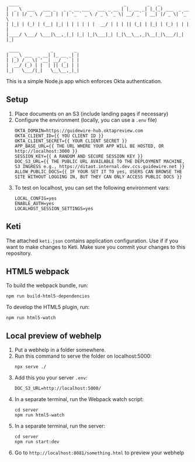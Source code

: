 ```
 ____                                        _        _   _
|  _ \  ___   ___ _   _ _ __ ___   ___ _ __ | |_ __ _| |_(_) ___  _ __
| | | |/ _ \ / __| | | | '_ ` _ \ / _ \ '_ \| __/ _` | __| |/ _ \| '_ \
| |_| | (_) | (__| |_| | | | | | |  __/ | | | || (_| | |_| | (_) | | | |
|____/ \___/ \___|\__,_|_| |_| |_|\___|_| |_|\__\__,_|\__|_|\___/|_| |_|

 ____            _        _
|  _ \ ___  _ __| |_ __ _| |
| |_) / _ \| '__| __/ _` | |
|  __/ (_) | |  | || (_| | |
|_|   \___/|_|   \__\__,_|_|
```

This is a simple Node.js app which enforces Okta authentication.

## Setup

1. Place documents on an S3 (include landing pages if necessary)
2. Configure the environment (locally, you can use a `.env` file)
   ```
   OKTA_DOMAIN=https://guidewire-hub.oktapreview.com
   OKTA_CLIENT_ID={{ YOU CLIENT ID }}
   OKTA_CLIENT_SECRET={{ YOUR CLIENT SECRET }}
   APP_BASE_URL={{ THE URL WHERE YOUR APP WILL BE HOSTED, OR http://localhost:3000 }}
   SESSION_KEY={{ A RANDOM AND SECURE SESSION KEY }}
   DOC_S3_URL={{ THE PUBLIC URL AVAILABLE TO THE DEPLOYMENT MACHINE, S3 INGRESS e.g., https://ditaot.internal.dev.ccs.guidewire.net }}
   ALLOW_PUBLIC_DOCS={{ IF YOUR SET IT TO yes, USERS CAN BROWSE THE SITE WITHOUT LOGGING IN, BUT THEY CAN ONLY ACCESS PUBLIC DOCS }}
   ```
3. To test on localhost, you can set the following environment vars:
   ```
   LOCAL_CONFIG=yes
   ENABLE_AUTH=yes
   LOCALHOST_SESSION_SETTINGS=yes
   ```

## Keti

The attached `keti.json` contains application configuration. Use if if you want to make changes to Keti. Make sure you commit your changes to this repository.

## HTML5 webpack

To build the webpack bundle, run:

```
npm run build-html5-dependencies
```

To develop the HTML5 plugin, run:

```
npm run html5-watch
```

## Local preview of webhelp

1. Put a webhelp in a folder somewhere.
1. Run this command to serve the folder on localhost:5000:
   ```
   npx serve ./
   ```
1. Add this you your server `.env`:
   ```
   DOC_S3_URL=http://localhost:5000/
   ```
1. In a separate terminal, run the Webpack watch script:
   ```
   cd server
   npm run html5-watch
   ```
1. In a separate terminal, run the server:
   ```
   cd server
   npm run start:dev
   ```
1. Go to `http://localhost:8081/something.html` to preview your webhelp
